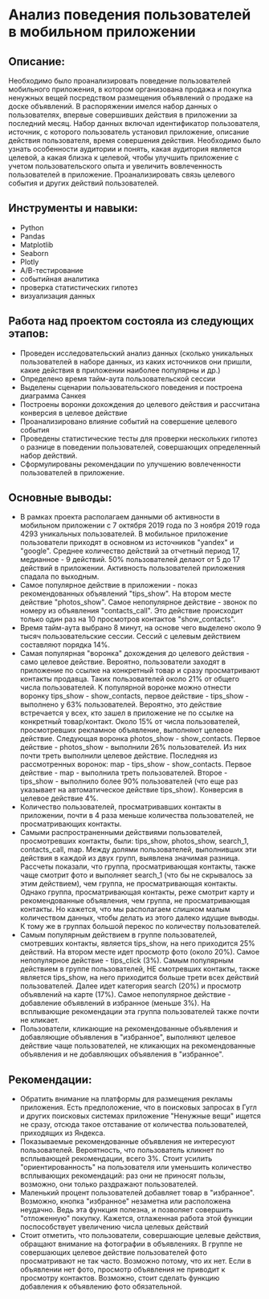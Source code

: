 # Анализ поведения пользователей в мобильном приложении
## Описание:
Необходимо было проанализировать поведение пользователей мобильного приложения, в котором организована продажа и покупка ненужных вещей посредством размещения объявлений о продаже на доске объявлений. В распоряжении имелся набор данных о пользователях, впервые совершивших действия в приложении за последний месяц. Набор данных включал идентификатор пользователя, источник, с которого пользователь установил приложение, описание действия пользователя, время совершения действия. Необходимо было узнать особенности аудитории и понять, какая аудитория является целевой, а какая близка к целевой, чтобы улучшить приложение с учетом пользовательского опыта и увеличить вовлеченность пользователей в приложение. Проанализировать связь целевого события и других действий пользователей.
## Инструменты и навыки:
* Python
* Pandas
* Matplotlib
* Seaborn
* Plotly
* А/В-тестирование
* событийная аналитика
* проверка статистических гипотез
* визуализация данных
## Работа над проектом состояла из следующих этапов:
* Проведен исследовательский анализ данных (сколько уникальных пользователей в наборе данных, из каких источников они пришли, какие действия в приложении наиболее популярны и др.)
* Определено время тайм-аута пользовательской сессии
* Выделены сценарии пользовательского поведения и построена диаграмма Санкея
* Построены воронки дохождения до целевого действия и рассчитана конверсия в целевое действие
* Проанализировано влияние событий на совершение целевого события
* Проведены статистические тесты для проверки нескольких гипотез о разнице в поведении пользователей, совершающих определенный набор действий.
* Сформулированы рекомендации по улучшению вовлеченности пользователей в приложение.
## Основные выводы:
* В рамках проекта располагаем данными об активности в мобильном приложении с 7 октября 2019 года по 3 ноября 2019 года 4293 уникальных пользователей. В мобильное приложение пользователи приходят в основном из источников "yandex" и "google". Среднее количество действий за отчетный период 17, медианное - 9 действий. 50% пользователей делают от 5 до 17 действий в приложении. Активность пользователей приложения спадала по выходным.
* Самое популярное действие в приложении - показ рекомендованных объявлений "tips_show". На втором месте действие "photos_show". Самое непопулярное действие - звонок по номеру из объявления "contacts_call". Это действие происходит только один раз на 10 просмотров контактов "show_contacts".
* Время тайм-аута выбрано 8 минут, на основе чего выделено около 9 тысяч пользовательские сессии. Сессий с целевым действием составляют порядка 14%.
* Самая популярная "воронка" дохождения до целевого действия - само целевое действие. Вероятно, пользователи заходят в приложение по ссылке на конкретный товар и сразу просматривают контакты продавца. Таких пользователей около 21% от общего числа пользователей. К популярной воронке можно отнести воронку tips_show - show_contacts, первое действие - tips_show - выполнено у 63% пользователей. Вероятно, это действие встречается у всех, кто зашел в приложение не по ссылке на конкретный товар/контакт. Около 15% от числа пользователей, просмотревших рекламное объявление, выполняют целевое действие. Следующая воронка photos_show - show_contacts. Первое действие - photos_show - выполнили 26% пользователей. Из них почти треть выполнили целевое действие. Последняя из рассмотренных воронок: map - tips_show - show_contacts. Первое действие - map - выполнила треть пользователей. Второе - tips_show - выполнило более 90% пользователей (что еще раз указывает на автоматическое действие tips_show). Конверсия в целевое действие 4%.
* Количество пользователей, просматривавших контакты в приложении, почти в 4 раза меньше количества пользователей, не просматривающих контакты.
* Самыми распространенными действиями пользователей, просмотревших контакты, были: tips_show, photos_show, search_1, contacts_call, map. Между долями пользователей, выполнивших эти действия в каждой из двух групп, выявлена значимая разница. Рассчеты показали, что группа, просматривающая контакты, также чаще смотрит фото и выполняет search_1 (что бы не скрывалось за этим действием), чем группа, не просматривающая контакты. Однако группа, просматривающая контакты, реже смотрит карту и рекомендованные объявления, чем группа, не просматривающая контакты. Но кажется, что мы располагаем слишком малым количеством данных, чтобы делать из этого далеко идущие выводы. К тому же в группах большой перекос по количеству пользователей.
* Самым популярным действием в группе пользователей, смотревших контакты, является tips_show, на него приходится 25% действий. На втором месте идет просмотр фото (около 20%). Самое непопулярное действие - tips_click (3%). Самым популярным действием в группе пользователей, НЕ смотревших контакты, также является tips_show, на него приходится больше трети всех действий пользователей. Далее идет категория search (20%) и просмотр объявлений на карте (17%). Самое непопулярное действие - добавление объявлений в избранное (меньше 3%). На всплывающие рекомендации эта группа пользователей также почти не кликает.
* Пользователи, кликающие на рекомендованные объявления и добавляющие объявления в "избранное", выполняют целевое действие чаще пользователей, не кликающих на рекомендованные объявления и не добавляющих объявления в "избранное".
## Рекомендации:
* Обратить внимание на платформы для размещения рекламы приложения. Есть предположение, что в поисковых запросах в Гугл и других поисковых системах приложение "Ненужные вещи" ищется не сразу, отсюда такое отставание от количества пользователей, приходящих из Яндекса.
* Показываемые рекомендованные объявления не интересуют пользователей. Вероятность, что пользователь кликнет по всплывающей рекомендации, всего 3%. Стоит усилить "ориентированность" на пользователя или уменьшить количество всплывающих рекомендаций: раз они не приносят пользы, возможно, они только раздражают пользователей.
* Маленький процент пользователей добавляет товар в "избранное". Возможно, кнопка "избранное" незаметна или расположена неудачно. Ведь эта функция полезна, и позволяет совершить "отложенную" покупку. Кажется, отлаженная работа этой функции поспособствует увеличению числа целевых действий
* Стоит отметить, что пользователи, совершающие целевые действия, обращают внимание на фотографии в объявлениях. В группе не совершающих целевое действие пользователей фото просматривают не так часто. Возможно потому, что их нет. Если в объявлении нет фото, просмотр объявления не приводит к просмотру контактов. Возможно, стоит сделать функцию добавления к объявлению фото обязательной.
